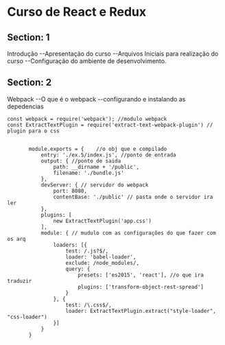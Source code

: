 # Curso de React e Redux

## Section: 1

Introdução
 --Apresentação do curso
 --Arquivos Iniciais para realização do curso
 --Configuração do ambiente de desenvolvimento.

## Section: 2

Webpack
 --O que é o webpack
 --configurando e instalando as depedencias

 ```
const webpack = require('webpack'); //modulo webpack
const ExtractTextPlugin = require('extract-text-webpack-plugin') // plugin para o css


        module.exports = {    //o obj que e compilado
            entry: './ex.5/index.js', //ponto de entrada
            output: { //ponto de saida
                path: __dirname + '/public',
                filename: './bundle.js'
            },
            devServer: { // servidor do webpack
                port: 8080,
                contentBase: './public' // pasta onde o servidor ira ler
            },
            plugins: [
                new ExtractTextPlugin('app.css')
            ],
            module: { // mudulo com as configurações do que fazer com os arq
                loaders: [{
                    test: /.js?$/,
                    loader: 'babel-loader',
                    exclude: /node_modules/,
                    query: {
                        presets: ['es2015', 'react'], //o que ira traduzir
                        plugins: ['transform-object-rest-spread']
                    }
                }, {
                    test: /\.css$/,
                    loader: ExtractTextPlugin.extract("style-loader", "css-loader")
                }]
            }
        }
 ```